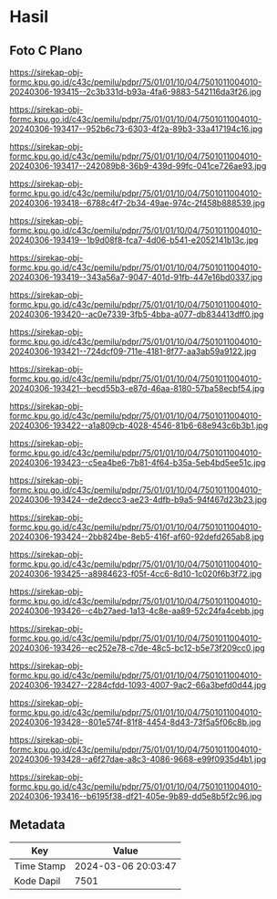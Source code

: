 # Hasil

## Foto C Plano

https://sirekap-obj-formc.kpu.go.id/c43c/pemilu/pdpr/75/01/01/10/04/7501011004010-20240306-193415--2c3b331d-b93a-4fa6-9883-542116da3f26.jpg

https://sirekap-obj-formc.kpu.go.id/c43c/pemilu/pdpr/75/01/01/10/04/7501011004010-20240306-193417--952b6c73-6303-4f2a-89b3-33a417194c16.jpg

https://sirekap-obj-formc.kpu.go.id/c43c/pemilu/pdpr/75/01/01/10/04/7501011004010-20240306-193417--242089b8-36b9-439d-99fc-041ce726ae93.jpg

https://sirekap-obj-formc.kpu.go.id/c43c/pemilu/pdpr/75/01/01/10/04/7501011004010-20240306-193418--6788c4f7-2b34-49ae-974c-2f458b888539.jpg

https://sirekap-obj-formc.kpu.go.id/c43c/pemilu/pdpr/75/01/01/10/04/7501011004010-20240306-193419--1b9d08f8-fca7-4d06-b541-e2052141b13c.jpg

https://sirekap-obj-formc.kpu.go.id/c43c/pemilu/pdpr/75/01/01/10/04/7501011004010-20240306-193419--343a56a7-9047-401d-91fb-447e16bd0337.jpg

https://sirekap-obj-formc.kpu.go.id/c43c/pemilu/pdpr/75/01/01/10/04/7501011004010-20240306-193420--ac0e7339-3fb5-4bba-a077-db834413dff0.jpg

https://sirekap-obj-formc.kpu.go.id/c43c/pemilu/pdpr/75/01/01/10/04/7501011004010-20240306-193421--724dcf09-711e-4181-8f77-aa3ab59a9122.jpg

https://sirekap-obj-formc.kpu.go.id/c43c/pemilu/pdpr/75/01/01/10/04/7501011004010-20240306-193421--becd55b3-e87d-46aa-8180-57ba58ecbf54.jpg

https://sirekap-obj-formc.kpu.go.id/c43c/pemilu/pdpr/75/01/01/10/04/7501011004010-20240306-193422--a1a809cb-4028-4546-81b6-68e943c6b3b1.jpg

https://sirekap-obj-formc.kpu.go.id/c43c/pemilu/pdpr/75/01/01/10/04/7501011004010-20240306-193423--c5ea4be6-7b81-4f64-b35a-5eb4bd5ee51c.jpg

https://sirekap-obj-formc.kpu.go.id/c43c/pemilu/pdpr/75/01/01/10/04/7501011004010-20240306-193424--de2decc3-ae23-4dfb-b9a5-94f467d23b23.jpg

https://sirekap-obj-formc.kpu.go.id/c43c/pemilu/pdpr/75/01/01/10/04/7501011004010-20240306-193424--2bb824be-8eb5-416f-af60-92defd265ab8.jpg

https://sirekap-obj-formc.kpu.go.id/c43c/pemilu/pdpr/75/01/01/10/04/7501011004010-20240306-193425--a8984623-f05f-4cc6-8d10-1c020f6b3f72.jpg

https://sirekap-obj-formc.kpu.go.id/c43c/pemilu/pdpr/75/01/01/10/04/7501011004010-20240306-193426--c4b27aed-1a13-4c8e-aa89-52c24fa4cebb.jpg

https://sirekap-obj-formc.kpu.go.id/c43c/pemilu/pdpr/75/01/01/10/04/7501011004010-20240306-193426--ec252e78-c7de-48c5-bc12-b5e73f209cc0.jpg

https://sirekap-obj-formc.kpu.go.id/c43c/pemilu/pdpr/75/01/01/10/04/7501011004010-20240306-193427--2284cfdd-1093-4007-9ac2-66a3befd0d44.jpg

https://sirekap-obj-formc.kpu.go.id/c43c/pemilu/pdpr/75/01/01/10/04/7501011004010-20240306-193428--801e574f-81f8-4454-8d43-73f5a5f06c8b.jpg

https://sirekap-obj-formc.kpu.go.id/c43c/pemilu/pdpr/75/01/01/10/04/7501011004010-20240306-193428--a6f27dae-a8c3-4086-9668-e99f0935d4b1.jpg

https://sirekap-obj-formc.kpu.go.id/c43c/pemilu/pdpr/75/01/01/10/04/7501011004010-20240306-193416--b6195f38-df21-405e-9b89-dd5e8b5f2c96.jpg


## Metadata

| Key        | Value               |
| ---------- | ------------------- |
| Time Stamp | 2024-03-06 20:03:47 |
| Kode Dapil | 7501                |



